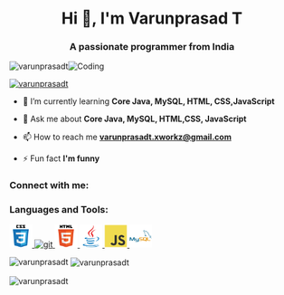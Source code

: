 <h1 align="center">Hi 👋, I'm Varunprasad T</h1>
<h3 align="center">A passionate programmer from India</h3>
<img align="right" alt="Coding" width="400" src="https://free-vectors.net/_ph/1/2/642801709.jpg">

<p align="left"> <img src="https://komarev.com/ghpvc/?username=varunprasadt&label=Profile%20views&color=0e75b6&style=flat" alt="varunprasadt" /> </p>

<p align="left"> <a href="https://github.com/ryo-ma/github-profile-trophy"><img src="https://github-profile-trophy.vercel.app/?username=varunprasadt" alt="varunprasadt" /></a> </p>

- 🌱 I’m currently learning **Core Java, MySQL, HTML, CSS,JavaScript**

- 💬 Ask me about **Core Java, MySQL, HTML,CSS, JavaScript**

- 📫 How to reach me **varunprasadt.xworkz@gmail.com**

- ⚡ Fun fact **I'm funny**

<h3 align="left">Connect with me:</h3>
<p align="left">
</p>

<h3 align="left">Languages and Tools:</h3>
<p align="left"> <a href="https://www.w3schools.com/css/" target="_blank" rel="noreferrer"> <img src="https://raw.githubusercontent.com/devicons/devicon/master/icons/css3/css3-original-wordmark.svg" alt="css3" width="40" height="40"/> </a> <a href="https://git-scm.com/" target="_blank" rel="noreferrer"> <img src="https://www.vectorlogo.zone/logos/git-scm/git-scm-icon.svg" alt="git" width="40" height="40"/> </a> <a href="https://www.w3.org/html/" target="_blank" rel="noreferrer"> <img src="https://raw.githubusercontent.com/devicons/devicon/master/icons/html5/html5-original-wordmark.svg" alt="html5" width="40" height="40"/> </a> <a href="https://www.java.com" target="_blank" rel="noreferrer"> <img src="https://raw.githubusercontent.com/devicons/devicon/master/icons/java/java-original.svg" alt="java" width="40" height="40"/> </a> <a href="https://developer.mozilla.org/en-US/docs/Web/JavaScript" target="_blank" rel="noreferrer"> <img src="https://raw.githubusercontent.com/devicons/devicon/master/icons/javascript/javascript-original.svg" alt="javascript" width="40" height="40"/> </a> <a href="https://www.mysql.com/" target="_blank" rel="noreferrer"> <img src="https://raw.githubusercontent.com/devicons/devicon/master/icons/mysql/mysql-original-wordmark.svg" alt="mysql" width="40" height="40"/> </a> </p>

<p><img align="left" src="https://github-readme-stats.vercel.app/api/top-langs?username=varunprasadt&show_icons=true&locale=en&layout=compact" alt="varunprasadt" /></p>

<p>&nbsp;<img align="center" src="https://github-readme-stats.vercel.app/api?username=varunprasadt&show_icons=true&locale=en" alt="varunprasadt" /></p>

<p><img align="center" src="https://github-readme-streak-stats.herokuapp.com/?user=varunprasadt&" alt="varunprasadt" /></p>
